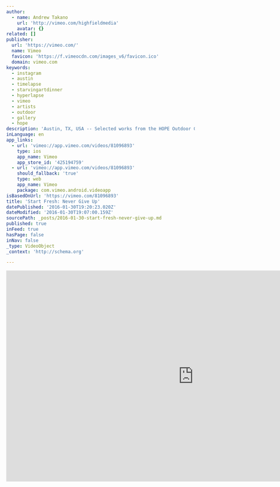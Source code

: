 ```yaml
---
author:
  - name: Andrew Takano
    url: 'http://vimeo.com/highfieldmedia'
    avatar: {}
related: []
publisher:
  url: 'https://vimeo.com/'
  name: Vimeo
  favicon: 'https://f.vimeocdn.com/images_v6/favicon.ico'
  domain: vimeo.com
keywords:
  - instagram
  - austin
  - timelapse
  - starvingartdinner
  - hyperlapse
  - vimeo
  - artists
  - outdoor
  - gallery
  - hope
description: 'Austin, TX, USA -- Selected works from the HOPE Outdoor Gallery presented using hyperlapse and motion timelapse photographic techniques. All works were painted and filmed in the summer and fall of 2013 using only manual camera movements (i.e. no motion control hardware, sliders, or dollies).'
inLanguage: en
app_links:
  - url: 'vimeo://app.vimeo.com/videos/81096893'
    type: ios
    app_name: Vimeo
    app_store_id: '425194759'
  - url: 'vimeo://app.vimeo.com/videos/81096893'
    should_fallback: 'true'
    type: web
    app_name: Vimeo
    package: com.vimeo.android.videoapp
isBasedOnUrl: 'https://vimeo.com/81096893'
title: 'Start Fresh: Never Give Up'
datePublished: '2016-01-30T19:20:23.020Z'
dateModified: '2016-01-30T19:07:00.159Z'
sourcePath: _posts/2016-01-30-start-fresh-never-give-up.md
published: true
inFeed: true
hasPage: false
inNav: false
_type: VideoObject
_context: 'http://schema.org'

---
```

<iframe src="https://cdn.embedly.com/widgets/media.html?src=https%3A%2F%2Fplayer.vimeo.com%2Fvideo%2F81096893&amp;url=https%3A%2F%2Fvimeo.com%2F81096893&amp;image=http%3A%2F%2Fi.vimeocdn.com%2Fvideo%2F457400267_1280.jpg&amp;key=b7d04c9b404c499eba89ee7072e1c4f7&amp;type=text%2Fhtml&amp;schema=vimeo" width="1000" height="563" scrolling="no" frameborder="0" allowfullscreen="allowfullscreen" style=""></iframe>